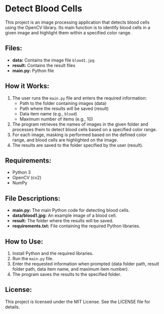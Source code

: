 <h1>Detect Blood Cells</h1>
<p>This project is an image processing application that detects blood cells using the OpenCV library. Its main function is to identify blood cells in a given image and highlight them within a specified color range.</p>

<h2>Files:</h2>
<ul>
    <li><strong>data:</strong> Contains the image file <code>blood1.jpg</code></li>
    <li><strong>result:</strong> Contains the result files</li>
    <li><strong>main.py:</strong> Python file</li>
</ul>

<!-- How it Works -->
<h2>How it Works:</h2>
<ol>
    <li>The user runs the <code>main.py</code> file and enters the required information:
        <ul>
            <li>Path to the folder containing images (data)</li>
            <li>Path where the results will be saved (result)</li>
            <li>Data item name (e.g., <code>blood</code>)</li>
            <li>Maximum number of items (e.g., 10)</li>
        </ul>
    </li>
    <li>The program retrieves the names of images in the given folder and processes them to detect blood cells based on a specified color range.</li>
    <li>For each image, masking is performed based on the defined color range, and blood cells are highlighted on the image.</li>
    <li>The results are saved to the folder specified by the user (result).</li>
</ol>

<!-- Requirements -->
<h2>Requirements:</h2>
<ul>
    <li>Python 3</li>
    <li>OpenCV (cv2)</li>
    <li>NumPy</li>
</ul>

<!-- File Descriptions -->
<h2>File Descriptions:</h2>
<ul>
    <li><strong>main.py:</strong> The main Python code for detecting blood cells.</li>
    <li><strong>data/blood1.jpg:</strong> An example image of a blood cell.</li>
    <li><strong>result:</strong> The folder where the results will be saved.</li>
    <li><strong>requirements.txt:</strong> File containing the required Python libraries.</li>
</ul>

<!-- How to Use -->
<h2>How to Use:</h2>
<ol>
    <li>Install Python and the required libraries.</li>
    <li>Run the <code>main.py</code> file.</li>
    <li>Enter the requested information when prompted (data folder path, result folder path, data item name, and maximum item number).</li>
    <li>The program saves the results to the specified folder.</li>
</ol>

<!-- License -->
<h2>License:</h2>
<p>This project is licensed under the MIT License. See the LICENSE file for details.</p>
